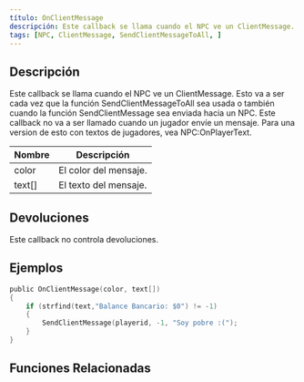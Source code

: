 ```yaml
---
título: OnClientMessage
descripción: Este callback se llama cuando el NPC ve un ClientMessage.
tags: [NPC, ClientMessage, SendClientMessageToAll, ]
---
```


<VersionWarnES name='NPC callback' version='SA-MP 0.3a' />

## Descripción

Este callback se llama cuando el NPC ve un ClientMessage. Esto va a ser cada vez que la función SendClientMessageToAll sea usada o también cuando la función SendClientMessage sea enviada hacia un NPC. Este callback no va a ser llamado cuando un jugador envíe un mensaje. Para una version de esto con textos de jugadores, vea NPC:OnPlayerText.

| Nombre | Descripción                     |
| ------ | ------------------------------- |
| color  | El color del mensaje.           |
| text[] | El texto del mensaje.           |

## Devoluciones

Este callback no controla devoluciones.

## Ejemplos

```c
public OnClientMessage(color, text[])
{
    if (strfind(text,"Balance Bancario: $0") != -1)
    {
        SendClientMessage(playerid, -1, "Soy pobre :(");
    }
}
```

## Funciones Relacionadas
